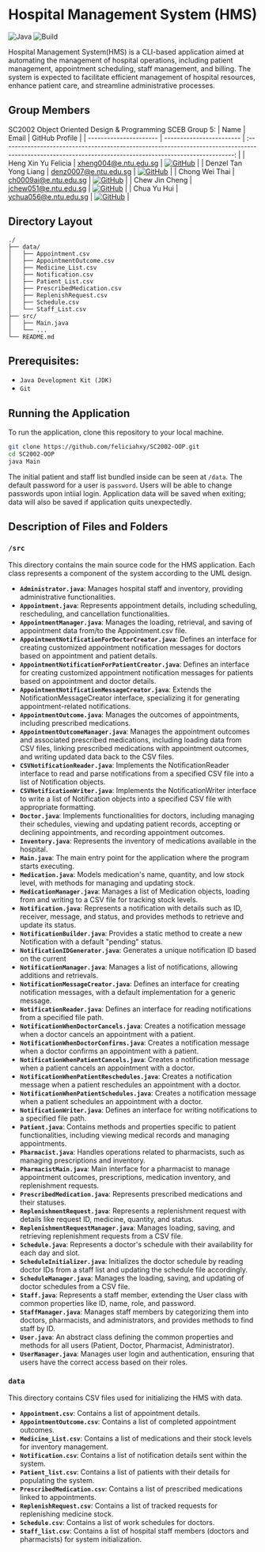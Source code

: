 # Hospital Management System (HMS)

![Java](https://img.shields.io/badge/Java-%23ED8B00.svg?style=flat&logo=openjdk&logoColor=white)
![Build](https://github.com/dreonic/SC2002-CAMs/actions/workflows/maven-pr.yml/badge.svg)

Hospital Management System(HMS) is a CLI-based application aimed at automating the management of hospital operations, including patient management, appointment scheduling, staff management, and billing. The system is expected to facilitate efficient management of hospital resources, enhance patient care, and streamline administrative processes.

## Group Members

SC2002 Object Oriented Design & Programming SCEB Group 5:
| Name                   | Email                    |                                                                      GitHub Profile                                                                       |
| ---------------------- | ------------------------ | :-------------------------------------------------------------------------------------------------------------------------------------------------------: |
| Heng Xin Yu Felicia  | xheng004@e.ntu.edu.sg |        [![GitHub](https://img.shields.io/badge/gillwong-%23121011.svg?style=flat-square&logo=github&logoColor=white)](https://github.com/feliciahxy)        |
| Denzel Tan Yong Liang         | denz0007@e.ntu.edu.sg    |         [![GitHub](https://img.shields.io/badge/dreonic-%23121011.svg?style=flat-square&logo=github&logoColor=white)](https://github.com/D1zzy123)         |
| Chong Wei Thai       | ch0009ai@e.ntu.edu.sg    |      [![GitHub](https://img.shields.io/badge/devlinchau-%23121011.svg?style=flat-square&logo=github&logoColor=white)](https://github.com/weithai)      |
| Chew Jin Cheng        | jchew051@e.ntu.edu.sg |    [![GitHub](https://img.shields.io/badge/pascalpandey-%23121011.svg?style=flat-square&logo=github&logoColor=white)](https://github.com/ChewJinCheng)    |
| Chua Yu Hui | ychua056@e.ntu.edu.sg    | [![GitHub](https://img.shields.io/badge/quynhtrangsolar-%23121011.svg?style=flat-square&logo=github&logoColor=white)](https://github.com/chuayhhh) |

## Directory Layout

```
./
├── data/
│   ├── Appointment.csv                   
│   ├── AppointmentOutcome.csv
│   ├── Medicine_List.csv
│   ├── Notification.csv
│   ├── Patient_List.csv
│   ├── PrescribedMedication.csv
│   ├── ReplenishRequest.csv
│   ├── Schedule.csv
│   └── Staff_List.csv
├── src/
│   ├── Main.java
│   └── ...
└── README.md
```

## Prerequisites: 
- `Java Development Kit (JDK)`
- `Git`

## Running the Application

To run the application, clone this repository to your local machine.

```bash
git clone https://github.com/feliciahxy/SC2002-OOP.git
cd SC2002-OOP
java Main
```

The initial patient and staff list bundled inside can be seen at `/data`. The default password for a user is `password`. Users will be able to change passwords upon intiial login. Application data will be saved when exiting; data will also be saved if application quits unexpectedly.

## Description of Files and Folders

### `/src`
This directory contains the main source code for the HMS application. Each class represents a component of the system according to the UML design.

- **`Administrator.java`**: Manages hospital staff and inventory, providing administrative functionalities.
- **`Appointment.java`**: Represents appointment details, including scheduling, rescheduling, and cancellation functionalities.
- **`AppointmentManager.java`**: Manages the loading, retrieval, and saving of appointment data from/to the Appointment.csv file.
- **`AppointmentNotificationForDoctorCreator.java`**: Defines an interface for creating customized appointment notification messages for doctors based on appointment and patient details.
- **`AppointmentNotificationForPatientCreator.java`**: Defines an interface for creating customized appointment notification messages for patients based on appointment and doctor details.
- **`AppointmentNotificationMessageCreator.java`**: Extends the NotificationMessageCreator interface, specializing it for generating appointment-related notifications.
- **`AppointmentOutcome.java`**: Manages the outcomes of appointments, including prescribed medications.
- **`AppointmentOutcomeManager.java`**: Manages the appointment outcomes and associated prescribed medications, including loading data from CSV files, linking prescribed medications with appointment outcomes, and writing updated data back to the CSV files.
- **`CSVNotificationReader.java`**: Implements the NotificationReader interface to read and parse notifications from a specified CSV file into a list of Notification objects.
- **`CSVNotificationWriter.java`**: Implements the NotificationWriter interface to write a list of Notification objects into a specified CSV file with appropriate formatting.
- **`Doctor.java`**: Implements functionalities for doctors, including managing their schedules, viewing and updating patient records, accepting or declining appointments, and recording appointment outcomes.
- **`Inventory.java`**: Represents the inventory of medications available in the hospital.
- **`Main.java`**: The main entry point for the application where the program starts executing.
- **`Medication.java`**: Models medication's name, quantity, and low stock level, with methods for managing and updating stock.
- **`MedicationManager.java`**: Manages a list of Medication objects, loading from and writing to a CSV file for tracking stock levels.
- **`Notification.java`**: Represents a notification with details such as ID, receiver, message, and status, and provides methods to retrieve and update its status.
- **`NotificationBuilder.java`**: Provides a static method to create a new Notification with a default "pending" status.
- **`NotificationIDGenerator.java`**: Generates a unique notification ID based on the current
- **`NotificationManager.java`**: Manages a list of notifications, allowing additions and retrievals.
- **`NotificationMessageCreator.java`**: Defines an interface for creating notification messages, with a default implementation for a generic message.
- **`NotificationReader.java`**: Defines an interface for reading notifications from a specified file path.
- **`NotificationWhenDoctorCancels.java`**: Creates a notification message when a doctor cancels an appointment with a patient.
- **`NotificationWhenDoctorConfirms.java`**: Creates a notification message when a doctor confirms an appointment with a patient.
- **`NotificationWhenPatientCancels.java`**: Creates a notification message when a patient cancels an appointment with a doctor.
- **`NotificationWhenPatientReschedules.java`**: Creates a notification message when a patient reschedules an appointment with a doctor.
- **`NotificationWhenPatientSchedules.java`**: Creates a notification message when a patient schedules an appointment with a doctor.
- **`NotificationWriter.java`**: Defines an interface for writing notifications to a specified file path.
- **`Patient.java`**: Contains methods and properties specific to patient functionalities, including viewing medical records and managing appointments.
- **`Pharmacist.java`**: Handles operations related to pharmacists, such as managing prescriptions and inventory.
- **`PharmacistMain.java`**: Main interface for a pharmacist to manage appointment outcomes, prescriptions, medication inventory, and replenishment requests.
- **`PrescribedMedication.java`**: Represents prescribed medications and their statuses.
- **`ReplenishmentRequest.java`**: Represents a replenishment request with details like request ID, medicine, quantity, and status.
- **`ReplenishmentRequestManager.java`**: Manages loading, saving, and retrieving replenishment requests from a CSV file.
- **`Schedule.java`**: Represents a doctor's schedule with their availability for each day and slot.
- **`ScheduleInitializer.java`**: Initializes the doctor schedule by reading doctor IDs from a staff list and updating the schedule file accordingly.
- **`ScheduleManager.java`**: Manages the loading, saving, and updating of doctor schedules from a CSV file.
- **`Staff.java`**: Represents a staff member, extending the User class with common properties like ID, name, role, and password.
- **`StaffManager.java`**: Manages staff members by categorizing them into doctors, pharmacists, and administrators, and provides methods to find staff by ID.
- **`User.java`**: An abstract class defining the common properties and methods for all users (Patient, Doctor, Pharmacist, Administrator).
- **`UserManager.java`**: Manages user login and authentication, ensuring that users have the correct access based on their roles.

### `data`
This directory contains CSV files used for initializing the HMS with data.

- **`Appointment.csv`**: Contains a list of appointment details.
- **`AppointmentOutcome.csv`**: Contains a list of completed appointment outcomes.
- **`Medicine_List.csv`**: Contains a list of medications and their stock levels for inventory management.
- **`Notification.csv`**: Contains a list of notification details sent within the system.
- **`Patient_list.csv`**: Contains a list of patients with their details for populating the system.
- **`PrescribedMedication.csv`**: Contains a list of prescribed medications linked to appointments.
- **`ReplenishRequest.csv`**: Contains a list of tracked requests for replenishing medicine stock.
- **`Schedule.csv`**: Contains a list of work schedules for doctors.
- **`Staff_list.csv`**: Contains a list of hospital staff members (doctors and pharmacists) for system initialization.
